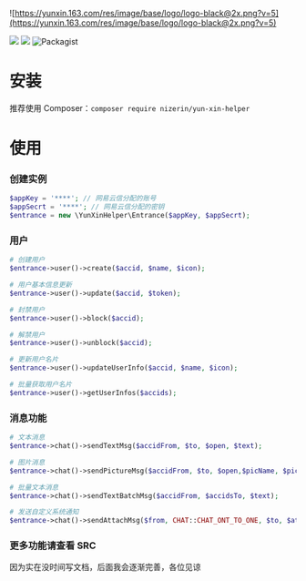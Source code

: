 ![https://yunxin.163.com/res/image/base/logo/logo-black@2x.png?v=5](https://yunxin.163.com/res/image/base/logo/logo-black@2x.png?v=5)

![](https://img.shields.io/packagist/dt/nizerin/yun-xin-helper.svg) ![](https://img.shields.io/packagist/v/nizerin/yun-xin-helper.svg) ![Packagist](https://img.shields.io/packagist/l/nizerin/yun-xin-helper.svg)

# 安装

推荐使用 Composer：`composer require nizerin/yun-xin-helper`

# 使用
### 创建实例
```php
$appKey = '****'; // 网易云信分配的账号
$appSecrt = '****'; // 网易云信分配的密钥
$entrance = new \YunXinHelper\Entrance($appKey, $appSecrt);
```

### 用户
```php
# 创建用户
$entrance->user()->create($accid, $name, $icon);

# 用户基本信息更新
$entrance->user()->update($accid, $token);

# 封禁用户
$entrance->user()->block($accid);

# 解禁用户
$entrance->user()->unblock($accid);

# 更新用户名片
$entrance->user()->updateUserInfo($accid, $name, $icon);

# 批量获取用户名片
$entrance->user()->getUserInfos($accids);
```

### 消息功能
```php
# 文本消息
$entrance->chat()->sendTextMsg($accidFrom, $to, $open, $text);

# 图片消息
$entrance->chat()->sendPictureMsg($accidFrom, $to, $open,$picName, $picMD5, $picUrl, $picExt, $picWidth, $picHeight, $picSize);

# 批量文本消息
$entrance->chat()->sendTextBatchMsg($accidFrom, $accidsTo, $text);

# 发送自定义系统通知
$entrance->chat()->sendAttachMsg($from, CHAT::CHAT_ONT_TO_ONE, $to, $attach);
```

### 更多功能请查看 SRC
因为实在没时间写文档，后面我会逐渐完善，各位见谅